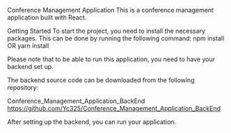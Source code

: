 Conference Management Application
This is a conference management application built with React.

Getting Started
To start the project, you need to install the necessary packages. This can be done by running the following command:
npm install
OR
yarn install

Please note that to be able to run this application, you need to have your backend set up.

The backend source code can be downloaded from the following repository:

Conference_Management_Application_BackEnd
https://github.com/Yc325/Conference_Management_Application_BackEnd

After setting up the backend, you can run your application.
